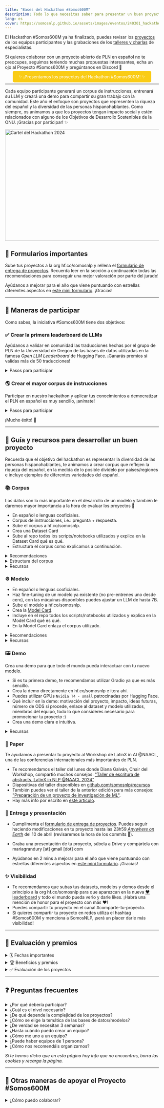 ```yaml
---
title: "Bases del Hackathon #Somos600M"
description: Todo lo que necesitas saber para presentar un buen proyecto al hackathon
lang: es
cover: https://somosnlp.github.io/assets/images/eventos/240301_hackathon_ext.jpg
---
```


El Hackathon #Somos600M ya ha finalizado, puedes revisar los [proyectos](/pages/blog/proyectos-hackathon-2024.md) de los equipos participantes y las grabaciones de los [talleres y charlas](https://www.youtube.com/playlist?list=PLTA-KAy8nxaASMwEUWkkTfMaDxWBxn-8J) de especialistas.

Si quieres colaborar con un proyecto abierto de PLN en español no te preocupes, seguimos teniendo muchas propuestas interesantes, echa un ojo al Proyecto #Somos600M y pregúntanos en Discord 🤗

<center><a href="/pages/blog/proyectos-hackathon-2024.md" target="_blank" style="background-color:#FACC15; color:white; padding:10px 20px; text-decoration:none; border-radius:5px;">✨ ¡Presentamos los proyectos del Hackathon #Somos600M! ✨</a></center>

---

Cada equipo participante generará un corpus de instrucciones, entrenará su LLM y creará una demo para compartir su gran trabajo con la comunidad. Este año el enfoque son proyectos que representen la riqueza del español y la diversidad de las personas hispanohablantes. Como siempre, os animamos a que los proyectos tengan impacto social y estén relacionados con alguno de los Objetivos de Desarrollo Sostenibles de la ONU. ¡Gracias por participar! ✨

<div class="flex justify-center">
<a href="https://hackathonsomosnlp2024.eventbrite.com/?aff=w" target="_blank">
    <img src="https://somosnlp.github.io/assets/images/eventos/240301_hackathon_ext.jpg"
        width="650" height="365" alt="Cartel del Hackathon 2024" />
</a>
</div>

<!-- <center><a href="https://hackathonsomosnlp2024.eventbrite.com/?aff=w" target="_blank" style="background-color:#FACC15; color:white; padding:10px 20px; text-decoration:none; border-radius:5px;">📝 ¡Inscripciones abiertas hasta el 22 de marzo!</a></center> -->

## 📝 Formularios importantes

Sube tus proyectos a la org hf.co/somosnlp y rellena el [formulario de entrega de proyectos](https://forms.gle/DqUiNoqqKVsFkYgw6). Recuerda leer en la sección a continuación todas las recomendaciones para conseguir una mejor valoración por parte del jurado!

Ayúdanos a mejorar para el año que viene puntuando con estrellas diferentes aspectos en [este mini formulario](https://forms.gle/wi5T49UiJEUGjGJd8). ¡Gracias!

---

## 👀 Maneras de participar

Como sabes, la iniciativa #Somos600M tiene dos objetivos:

### ✅ Crear la primera leaderboard de LLMs

Ayúdanos a validar en comunidad las traducciones hechas por el grupo de PLN de la Universidad de Oregon de las bases de datos utilizadas en la famosa *Open LLM Leaderboard* de Hugging Face. ¡Ganarás premios si validas más de 50 traducciones!

<details>
<summary>Pasos para participar</summary>

Gracias al apoyo de Argilla y Hugging Face, en concreto de Álvaro Bartolomé, Ignacio Talavera, Daniel Vila y Omar Sanseviero, colaborar es muy sencillo:

1. Crea una cuenta en [Hugging Face](https://huggingface.co/join) y únete a la organización de SomosNLP con [esta invitación](https://huggingface.co/organizations/somosnlp/share/qgytUhPKvxVxsbZWTzVUAUSUnZmVXNPmjc)
2. Entra en el [entorno de validación](https://huggingface.co/spaces/somosnlp/benchmark-annotation-argilla) y elige un dataset (ahora mismo estamos priorizando RAC-C y HellaSwag)
3. Valida la traducción de un párrafo del inglés al español (la traducción ya está hecha, solo tienes que verificar que está bien y corregirla en caso necesario)
4. Repite el paso 3 cuantas veces quieras y mira cómo subes en el [ranking de colaboraciones](https://huggingface.co/spaces/somosnlp/benchmark-annotation-argilla-dashboard)
5. Tu nombre aparecerá como parte del equipo que creó las bases de datos de la futura leaderboard de LLMs en español 🙌

</details>

### 🌎 Crear el mayor corpus de instrucciones

Participar en nuestro hackathon y aplicar tus conocimientos a democratizar el PLN en español es muy sencillo, ¡anímate!

<details>
<summary>Pasos para participar</summary>

1. Únete a nuestra comunidad de [Discord](https://discord.com/invite/my8w7JUxZR). Auto-asígnate el rol "Hackathon24": en el servidor, vete al comienzo de la barra lateral izquierda, haz click en "Canales y roles", selecciona "Participar en el hackathon 2024".
2. Crea una cuenta en [Hugging Face](https://huggingface.co/join) y únete a la organización de [SomosNLP](https://huggingface.co/organizations/somosnlp/share/qgytUhPKvxVxsbZWTzVUAUSUnZmVXNPmjc).
3. Regístrate en [Eventbrite](https://hackathonsomosnlp2024.eventbrite.com/?aff=w).
4. Crea tu equipo o únete a uno (equipos de 1 a 5 personas). Hay que inscribir los equipos en el canal **#encuentra-equipo** (más info en el README del canal).
5. Crea tu corpus de instrucciones y súbelo a la org de hf.co/SomosNLP. Te recomendados utilizar la librería `distilabel` (ver recursos abajo).
6. Escribe la [Dataset Card](https://huggingface.co/docs/datasets/dataset_card) de tu dataset: describe el proceso de creación y curación (incluye el script/notebook), inspecciona el dataset, evalúa y mitiga sesgos.
7. Fine-tune un LLM (hasta 7B) para la tarea que hayas elegido y súbelo a la org de hf.co/SomosNLP. Recomendamos técnicas tipo QLoRA. Pondremos a vuestra disposición GPU VMs para el entrenamiento. 
8. Escribe la [Model Card](https://huggingface.co/docs/hub/model-cards) de tu modelo: describe el proceso de entrenamiento (incluye el script/notebook), evalúa su calidad, sesgos y huella de carbono.
9. Crea una demo para mostrar tu proyecto a la comunidad y súbela a la org de hf.co/SomosNLP. Puedes utilizar GPUs Nvidia T4 - small.
10. Entrega tu proyecto rellenando [este formulario](https://forms.gle/DqUiNoqqKVsFkYgw6). Puedes seguir haciendo modificaciones hasta las 23h59 [*Anywhere on Earth*](https://time.is/Anywhere_on_Earth) del miércoles 10 de abril (revisaremos la hora de los commits 👀).
- Extra. Puedes presentar tu proyecto al [Workshop de LatinX in AI @NAACL](https://somosnlp.org/blog/latinx-in-ai-at-naacl-2024).
11. Graba un vídeo de 5 minutos para presentar tu proyecto ante el jurado y la comunidad. 

Ayúdanos en 2 mins a mejorar para el año que viene puntuando con estrellas diferentes aspectos en [este mini formulario](https://forms.gle/wi5T49UiJEUGjGJd8). ¡Gracias!

Nota: Un proyecto completo consiste en corpus de instrucciones + modelo + demo. Igualmente dado el enfoque del hackathon en los datos aceptamos también proyectos que solo hayan creado corpus (más info sobre las evaluaciones a continuación).

A continuación también puedes encontrar una guía para desarrollar un buen proyecto, con requisitos, recomendaciones y recursos.

Si tienes cualquier duda sobre las bases estamos a tu disposición en el canal #pide-ayuda, escribe un título descriptivo y utiliza la etiqueta "hackathon".

</details>

¡Mucho éxito! 🚀

---

## 📝 Guía y recursos para desarrollar un buen proyecto

Recuerda que el objetivo del hackathon es representar la diversidad de las personas hispanohablantes, te animamos a crear corpus que reflejen la riqueza del español, en la medida de lo posible divídelo por países/regiones e incluye ejemplos de diferentes variedades del español.

### 📚 Corpus 

Los datos son lo más importante en el desarrollo de un modelo y también le daremos mayor importancia a la hora de evaluar los proyectos 👀

- En español o lenguas cooficiales.
- Corpus de instrucciones, i.e.: pregunta + respuesta.
- Sube el corpus a hf.co/somosnlp.
- Crea una Dataset Card
- Sube al repo todos los scripts/notebooks utilizados y explica en la Dataset Card qué es qué.
- Estructura el corpus como explicamos a continuación.

<details>
<summary>Recomendaciones</summary>

Notación:

- Si vas a crear primero un corpus para una tarea clásica y después lo vas a convertir en instrucciones, llámalos igual añadiendo el sufijo `it` al corpus de instrucciones.
- Si quieres ir un paso más allá y también vas a adaptar el corpus para DPO, sube el corpus de instrucciones con el sufijo `it` y el DPO con el sufijo `dpo`.

Recomendaciones:

- Para crear el corpus te recomendamos utilizar `distilabel`.
- Puedes utilizar los endpoints PRO de Hugging Face como se explica en el notebook de ejemplo (recuerda que tienes que pertenecer a hf.co/somosnlp).
- Si te animas a etiquetar un corpus te recomendamos utilizar `Argilla`.
- Sube el corpus directamente a hf.co/somosnlp e itera ahí.
- Cumplimenta bien la Dataset Card: detalla el proceso de creación y curación, describe el dataset, evalúa y mitiga sesgos. Tendremos en cuenta a la hora de evaluar los proyectos si la documentación está completa e incluye temas como una evaluación de los sesgos (e.g., se ha prestado atención a que las clases estén balanceadas).
- También recomendamos incluir la motivación e impacto del proyecto.
- Si además del corpus de instrucciones, has creado un corpus anotado para otra tarea o uno con formato DPO, enlázalos también en la Dataset Card.
- La Dataset Card puede estar en español aunque recomendamos que sea en inglés para que la comunidad internacional pueda utilizar vuestro dataset. Teniendo en cuenta que somos una comunidad hispanohablante la opción más inclusiva sería escribirla en un idioma y traducirla (automáticamente?) al otro. En el repo entonces habría un `README.md` (Dataset Card en inglés) que enlazaría a un `README_ES.md` (Dataset Card en español). 

<!--
- Incluir licencia! A poder ser apache-2.0
- Combinar las versiones de un mismo dataset o modelo en un mismo repo, podéis incluir una lista de versiones que enlacen a los diferentes commits → ver captura de ejemplo de https://huggingface.co/bertin-project/bertin-roberta-base-spanish
-->

</details>

<details>
<summary>Estructura del corpus</summary>

Por ser corpus de instrucciones cada corpus contará con las siguientes columnas:
- `pregunta`
- `respuesta`

Además, dado el enfoque en las variedades de la lengua del hackathon, también incluiremos las siguientes columnas:

- `idioma` (variedad geográfica): código ISO del idioma ("catalán" = `ca`, "quechua" = `qu`), en caso de ser español hay que especificar la variedad geográfica ("español de México" = `es_mx`, "español de Ecuador" = `es_ec`).
- `registro` (variedad funcional): `coloquial`, `medio` o `culto`
- `periodo` (variedad histórica): si es un corpus en español elegir entre `actual`, `moderno` (ss. XVIII-XIX), `clásico` (ss. XVI-XVII) o `medieval`, si es en otro idioma rellenar si tenéis conocimiento.

Para completar la información de los ejemplos incluiremos también:
- `dominio`: `legal`, `salud` (clínico, biomédico, farmacia), `literatura` (poesía, música, teatro), `sociales` (historia, geografía, etc), `exactas` (física, mates, etc), `prensa`, `cocina`, `filosofia` (ética, lógica, etc), `seguros`, ..., `miscelaneo` (última opción). Si puedes, especifica el subdominio, e.g. `literatura_poesia`, `sociales_historia`.
- `tarea`: `pregunta`, `clasificacion`, `traduccion`, `resumen`, `similitud_semantica`. Si puedes, especifica también la subtarea, e.g. `pregunta_abierta`, `pregunta_opcion_multiple`.
- `país_origen`: país de origen de los datos.
- `país_referencia`: país al que hace referencia la pregunta, si procede.

Si tienes dudas, ¡#pide-ayuda! Si crees que nos hemos dejado alguna categoría avísanos para que la añadamos :)

Si tienes que añadir columnas puedes hacerlo automáticamente utilizando los mismos endpoints que para crear los datasets sintéticos. Acuérdate de revisar las anotaciones automáticas.

</details>

<details>
<summary>Recursos</summary>

- [Notebook: creación de datasets sintéticos con distilabel](https://github.com/somosnlp/recursos/blob/main/hackathon_2024/creacion_de_datasets_sinteticos_con_distilabel.ipynb), creado por Daniel Vila y Agustín Piqueres @Argilla.
- [Taller práctico: distilabel y Argilla, herramientas para crear modelos como Notus](https://www.youtube.com/watch?v=riM3pgV4m_I&list=PLTA-KAy8nxaASMwEUWkkTfMaDxWBxn-8J) impartido por Gabriel Martín, MLE @Argilla (notebook disponible).
- [Notebook: Creación de datasets para SFT y DPO con distilabel y Argilla](https://github.com/somosnlp/recursos/blob/main/hackathon_2024/distilabel_y_argilla_creacion_datasets_para_sft_y_dpo.ipynb), notebook del taller de Gabriel.
- [Notebook: creación de un dataset sintético a partir del PDF del EU AI Act](https://distilabel.argilla.io/latest/tutorials/pipeline-notus-instructions-preferences-legal/), creado por el equipo de Argilla y con traducción WIP por Edison J. Bejarano.
- [Cómo anotar un corpus lingüísticos para entrenar LLMs](https://www.youtube.com/watch?v=d6vrflcIY-g&list=PLTA-KAy8nxaASMwEUWkkTfMaDxWBxn-8J), impartida el miércoles 20 por Marta Guerrero @IIC, creadora de 3 de los corpus que formarán la leaderboard.
- [Taller práctico: Etiquetado de datos con Argilla](https://somosnlp.org/hackathon-2023/etiquetado-de-datos-con-argilla) impartido por Daniel Vila Suero, co-fundador y CEO @Argilla.
- [AMA de etiquetado de datos](https://somosnlp.org/hackathon-2023/ama-con-natalia-elvira) con Natalia Elvira, Project Manager @Argilla.
- [Docs: cómo escribir una buena Dataset Card](https://huggingface.co/docs/datasets/dataset_card): es la documentación oficial de Hugging Face, incluye una plantilla y un par de buenos ejemplos.

</details>

### ⚙️ Modelo

- En español o lenguas cooficiales.
- Haz fine-tuning de un modelo ya existente (no pre-entrenes uno desde cero), con las máquinas disponibles puedes ajustar un LLM de hasta 7B.
- Sube el modelo a hf.co/somosnlp.
- Crea la [Model Card](https://huggingface.co/spaces/huggingface/Model_Cards_Writing_Tool).
- Incluye en el repo todos los scripts/notebooks utilizados y explica en la Model Card qué es qué.
- En la Model Card enlaza el corpus utilizado.

<details>
<summary>Recomendaciones</summary>

- Os animamos a entrenar vuestros modelos directamente desde el hub de Hugging Face, ¡tenemos créditos patrocinados por HF! Podéis utilizar [autotrain (no-code)](https://huggingface.co/docs/autotrain/llm_finetuning) y [jupyterlab](https://huggingface.co/docs/hub/spaces-sdks-docker-jupyter), con GPUs hasta *T4 medium*.
- Configura el tiempo de "auto-sleep" a 5 minutos para evitar sustos por gastos innecesarios!
- Recuerda que es muy importante siempre hacer pruebas en máquinas humildes para verificar que el código es correcto y no encontrar bugs después de varias horas de entrenamiento.
- Sube el modelo directamente a hf.co/somosnlp e itera ahí.
- Cumplimenta bien la Model Card: detalla el proceso de entrenamiento, evalúa su calidad, sesgos y huella de carbono.
- También recomendamos incluir la motivación del proyecto e impacto.
- Este año la evaluación corre a nuestro cargo, ¡vuestros modelos inaugurarán la primera leaderboard abierta de LLMs en español!

<!--
Incluir licencia! A poder ser apache-2.0
Incluir las librerías utilizadas y mencionad las pruebas que hayáis hecho
Incluir la información de impacto ambiental, son 5 mins y conseguiréis mayor puntuación → ver captura de ejemplo de https://huggingface.co/clibrain/lince-zero
-->

</details>

<details>
<summary>Recursos</summary>

- [Taller práctico: Fine-tuning de grandes modelos de lenguaje](https://somosnlp.org/hackathon-2023/fine-tuning-llms) impartido por Manu Romero, creador de +500 modelos del Hub de Hugging Face.
- [Taller práctico: El impacto de la calidad de los datos en un FT de LLMs](https://www.youtube.com/watch?v=hPq5NG8kA8w&list=PLTA-KAy8nxaASMwEUWkkTfMaDxWBxn-8J), impartido también por Manu Romero.
- [Taller + AMA sobre entrenamiento de LLMs](https://www.youtube.com/playlist?list=PLTA-KAy8nxaASMwEUWkkTfMaDxWBxn-8J) con Alejandro Vaca, fundador de LenguajeNaturalAI.
- [Docs: AutoTrain (inglés)](https://huggingface.co/docs/autotrain/llm_finetuning), os animamos a probar esta plataforma no-code de Hugging Face. Vamos a traducir esta sección de la documentación, avisadnos si necesitáis ayuda para comprenderla.
- [Tutorial: AutoTrain + spacerunner (inglés)](https://huggingface.co/blog/stefan-it/autotrain-flair-mobie), con esta combinación podéis correr scripts en AutoTrain. Vamos a traducir el tutorial, avisadnos si necesitáis ayuda para comprenderlo.
- [Docs: Jupyterlab en Spaces](https://huggingface.co/new-space?template=SpacesExamples/jupyterlab), donde podéis correr vuestros notebooks como siempre.
- Notebooks de `unsloth` para entrenar más rápido (en inglés, si necesitáis que los tenga me decís):
[Gemma FT en dataset de instrucciones estilo Alpaca](https://colab.research.google.com/drive/10NbwlsRChbma1v55m8LAPYG15uQv6HLo) y
[Hacer RLAIF via DPO sobre Zephir](https://colab.research.google.com/drive/15vttTpzzVXv_tJwEk-hIcQ0S9FcEWvwP).
- [Docs: cómo escribir una Model Card](https://huggingface.co/docs/hub/model-cards): guía oficial de Hugging Face, incluye un enlace al Space para crearla automáticamente y una explicación de cada sección.
- [Space: Model Card Creator](https://huggingface.co/spaces/huggingface/Model_Cards_Writing_Tool), Space que os guía en la creación de vuestra model card.
- [Detección y mitigación de sesgos en modelos de lenguaje](https://somosnlp.org/hackathon-2023/evaluacion-de-sesgos), charla impartida por María Grandury, fundadora de SomosNLP.
- Para evaluar la huella de carbono del entrenamiento de tu modelo puedes utilizar herramientas como [ML CO2 Impact](https://mlco2.github.io/impact) o [Code Carbon](https://codecarbon.io), integrada en 🤗 Transformers. Te recomendamos este [vídeo](https://www.youtube.com/watch?v=ftWlj4FBHTg) de motivación, este [artículo](https://huggingface.co/blog/carbon-emissions-on-the-hub) del blog de HF y la sección de la [documentación](https://huggingface.co/docs/hub/model-cards-co2) de 🤗 Transformers que trata este tema.
- [Ética ambiental en IA: construyendo narrativas sostenibles en español](https://www.youtube.com/watch?v=MJLdrXz6bSE&list=PLTA-KAy8nxaASMwEUWkkTfMaDxWBxn-8J), charla impartida por Jorge Vallego, Project Lead @H4rmony. Os puede servir para darle un enfoque eco-consciente a vuestro dataset.

</details>

### 🖼️ Demo

Crea una demo para que todo el mundo pueda interactuar con tu nuevo modelo.

- Si es tu primera demo, te recomendamos utilizar Gradio ya que es más sencillo.
- Crea la demo directamente en hf.co/somosnlp e itera ahí.
- Puedes utilizar GPUs `Nvidia T4 - small` patrocinadas por Hugging Face.
- Qué incluir en la demo: motivación del proyecto, impacto, ideas futuras, número de ODS si procede, enlace al dataset y modelo utilizados, miembros del equipo, todo lo que consideres necesario para promocionar tu proyecto :)
- Crea una demo clara e intuitiva.

<details>
<summary>Recursos</summary>

- Docs: [Gradio docs](https://www.gradio.app/docs)
- Notebook: [Cómo crear una demo con Gradio](https://somosnlp.org/recursos/tutoriales/06_demos_con_gradio)
- Vídeo tutoriales: [Aquí](https://www.youtube.com/watch?v=Q0t1bNoa0tI&list=PLTA-KAy8nxaB-HA79tlOTRl496_XIlJta) tienes tutoriales para crear demos utilizando Gradio, Streamlit y Flask.

</details>

### 📝 Paper

Te ayudamos a presentar tu proyecto al Workshop de LatinX in AI @NAACL, una de las conferencias internacionales más importantes de PLN.

- Te recomendamos el taller del lunes donde Diana Galván, Chair del Workshop, compartió muchos consejos: ["Taller de escritura de abstracts, LatinX in NLP @NAACL 2024"](https://www.youtube.com/watch?v=0f-wLobIOps&list=PLTA-KAy8nxaASMwEUWkkTfMaDxWBxn-8J)
- Diapositivas del taller disponibles en [github.com/somosnlp/recursos](https://github.com/somosnlp/recursos/blob/main/hackathon_2024/taller_escritura_abstracts_lxai_naacl.pdf)
- También puedes ver el taller de la anterior edición para más consejos: ["Preparación de un proyecto de investigación de ML"](https://www.youtube.com/watch?v=QziYfITvGrA&list=PLTA-KAy8nxaAbVZ2lVcycHnJ2qEDip7hG).
- Hay más info por escrito en [este artículo](https://somosnlp.org/blog/latinx-in-ai-at-naacl-2024).


### 📸 Entrega y presentación

- Cumplimenta el [formulario de entrega de proyectos](https://forms.gle/DqUiNoqqKVsFkYgw6). Puedes seguir haciendo modificaciones en tu proyecto hasta las 23h59 [*Anywhere on Earth*](https://time.is/Anywhere_on_Earth) del 10 de abril (revisaremos la hora de los commits 👀).
<!-- No más commits (ni en las docs) hasta que se anuncien los resultados por favor! No queremos descalificar a nadie 🙏
Elimina los spaces de entrenamiento y sube los scripts/notebooks al repo de tu modelo.
-->
- Graba una presentación de tu proyecto, súbela a Drive y compártela con mariagrandury [at] gmail [dot] com
<!--
Grabar la pantalla durante una reunión de Google Meet en la que estéis (a poder ser) todos los miembros del equipo -> Google Meet no deja grabar la pantalla (es una featur premium) que lo hagan con Teams
Todas las personas presentes tienen que hablar
La duración del vídeo tiene que ser como máximo 5 minutos (seremos muy estrictos respecto a la duración)
El contenido de la presentación es libre, os podéis centrar en lo que creáis que tiene más valor de vuestro proyecto
El vídeo no puede ser editado, compartid directamente el archivo que guarda Google con mi correo
Directo el jueves 11h a las 9h CDMX · 12h ARG · 17h CEST
Avisadme las personas que podáis asistir en directo! 🤗
-->
- Ayúdanos en 2 mins a mejorar para el año que viene puntuando con estrellas diferentes aspectos en [este mini formulario](https://forms.gle/wi5T49UiJEUGjGJd8). ¡Gracias!

### ✨ Visibilidad

- Te recomendamos que subas tus datasets, modelos y demos desde el principio a la org hf.co/somosnlp para que aparezcan en la nueva [❤️ leaderboard](https://huggingface.co/spaces/somosnlp/likes_leaderboard) y todo el mundo pueda verlo y darle likes. ¡Habrá una mención de honor para el proyecto con más ❤️!
- Puedes compartir tu proyecto en el canal #comparte-tu-proyecto.
- Si quieres compartir tu proyecto en redes utiliza el hashtag #Somos600M y menciona a SomosNLP, ¡será un placer darle más visibilidad!


<!--
He subido las presentaciones a la playlist del hackathon: https://www.youtube.com/playlist?list=PLTA-KAy8nxaASMwEUWkkTfMaDxWBxn-8J
Si alguien prefiere que su vídeo solo esté en la grabación del evento en directo pero no individualmente que me lo diga y lo elimino sin problema
Os animamos a compartir vuestro trabajo y/o enlace a la presentación en YouTube en redes o en hf.co/posts. Mencionad a SomosNLP para que me llegue la notificación y os pueda ayudar con la visibilidad de vuestro proyecto, el hashtag que utilizamos es (obviamente) #Somos600M.  También lo podéis compartir en ⁠comparte-tu-proyecto
Haremos una captura de la Likes Leaderboard (https://huggingface.co/spaces/somosnlp/likes_leaderboard) el miércoles 17 a las 23:59 AoE. El proyecto con más ❤️ ganará una mención de honor!
-->

---

## 👏 Evaluación y premios

<details>
<summary>🗓️ Fechas importantes</summary>

- 10 de abril 23h59 [*Anywhere On Earth*](https://time.is/Anywhere_on_Earth): Fecha límite para [entregar proyectos](https://forms.gle/DqUiNoqqKVsFkYgw6) al Hackathon #Somos600M y al workshop de [LatinX in NLP @NAACL](https://somosnlp.org/blog/latinx-in-ai-at-naacl-2024).
- 11 de abril: Presentación en directo de los proyectos, 5 mins por equipo.
- 18 de abril: Anuncio de los equipos ganadores y envío de los comentario del jurado.
- Próximamente: Presentación en directo de los proyectos ganadores, 30 mins por equipo.

</details>

<details>
<summary>🏆 Beneficios y premios</summary>

Todas las personas participantes 👏
- Acceso a los endpoints PRO en Hugging Face para la creación de corpus sintéticos.
- Acceso a GPUs de hasta 25GB de RAM en Hugging Face para el entrenamiento de modelos y la demo.
- Acceso a "persistent storage" en Hugging Face para la creación de espacios de anotación de Argilla.
- Apoyo para presentar tu proyecto al workshop LatinX in NLP @NAACL 2024, una de las conferencias internacionales más importantes de PLN. Explicamos cómo en [este taller](https://www.youtube.com/watch?v=0f-wLobIOps&list=PLTA-KAy8nxaASMwEUWkkTfMaDxWBxn-8J).

Todas las personas que presenten un proyecto 🚀
- Certificado de participación o de equipo ganador del "Hackathon SomosNLP 2024: #Somos600M" (verificado en nuestra web).
- Descuento del 60% en el curso de LenguajeNaturalAI ["La revolución del NLP: LLMs y más allá"](https://academia.lenguajenatural.ai/course/nlp-llms).
- Descuento de 20% para la [WomenTech Global Conference 2024](https://www.womentech.net/women-tech-conference).
- Posibilidad de conseguir una entrada completamente gratis para asistir a la WomenTech Global Conference 2024 (dinos que te interesa en el formulario de entrega de proyectos).
- Posibilidad de conseguir una nominación para unirse a [Nova](https://www.novatalent.com/top-talent) (dinos que te interesa en el formulario de entrega de proyectos).
- Posibilidad de continuar desarrollando tu proyecto con nuestro apoyo, ¡contáctanos!

Equipo 3er puesto (premios por persona) 🥉
- Certificado, reconocimiento en la página web y redes sociales y rol honorífico en el servidor de Discord.
- 20k créditos de la MonsterAPI de [Q Blocks](https://www.qblocks.cloud/) para entrenamiento de LLMs.
- Beca completa para el curso de LenguajeNaturalAI ["La revolución del NLP: LLMs y más allá"](https://academia.lenguajenatural.ai/course/nlp-llms).

Equipo 2o puesto (premios por persona) 🥈
- Certificado, reconocimiento en la página web y redes sociales y rol honorífico en el servidor de Discord.
- 30k créditos de la MonsterAPI de [Q Blocks](https://www.qblocks.cloud/) para entrenamiento de LLMs.
- Beca completa para el curso de LenguajeNaturalAI ["La revolución del NLP: LLMs y más allá"](https://academia.lenguajenatural.ai/course/nlp-llms).
- Beca completa para el curso de Cálamo & Cran ["Trucos avanzados de Word"](https://www.calamoycran.com/cursos/herramientas-para-freelancers/trucos-avanzados-de-word/).

Equipo 1er puesto (premios por persona) 🥇
- Certificado, reconocimiento en la página web y redes sociales y rol honorífico en el servidor de Discord.
- 50k créditos de la MonsterAPI de [Q Blocks](https://www.qblocks.cloud/) para entrenamiento de LLMs.
- Beca completa para el curso de LenguajeNaturalAI ["La revolución del NLP: LLMs y más allá"](https://academia.lenguajenatural.ai/course/nlp-llms).
- Beca completa para el curso de Cálamo & Cran ["Curso de ortografía y gramática"](https://www.calamoycran.com/cursos/correccion/curso-de-ortografia-y-gramatica/). 
- Beca completa para el [Máster de SaturdaysAI](https://saturdays.ai/master-ia-online/).

</details>


<details>
<summary> ✅ Evaluación de los proyectos</summary>

Un proyecto completo está formado por corpus de instrucciones + modelo + demo. Igualmente, dado el enfoque del hackathon en los datos, aceptamos también proyectos que se hayan centrado en la creación de los corpus (máx puntuación: 7 ptos).

Corpus (4 ptos):
- Enfoque en las variedades lingüísticas
- Correcta estructura del corpus
- Técnica de creación del corpus
- Claridad y reproducibilidad de los scripts
- Completitud de la Dataset Card
- Calidad del corpus

Modelo (3 ptos):
- Método de entrenamiento utilizado
- Claridad y reproducibilidad de los scripts
- Completitud de la Model Card
- Evaluación del modelo

Demo (1 pto):
- Claridad y UX de la demo

Proyecto y presentación (2 ptos):
- Motivación, originalidad e impacto social
- Claridad y calidad de la exposición

Pto extra:
- Cada miembro del jurado puede asignar un punto extra a un proyecto que le haya llamado especialmente la atención.

</details> 

---

## ❓ Preguntas frecuentes

<details>
<summary>¿Por qué debería participar?</summary>

Al unirte a este hackathon tendrás la oportunidad de:

- ✅ Comprender cómo funcionan los grandes modelos del lenguaje (LLMs) y descubrir los retos de cada etapa de su desarrollo: creación del corpus, entrenamiento y evaluación
- ✅ Participar en la creación del mayor corpus de calidad y diverso que incluya las distintas variedades del español y lenguas cooficiales (top como experiencia y top para el CV)
- ✅ Ser parte del equipo que cree algunas de las bases de datos de la primera leaderboard pública de LLMs en español
- ✅ Resolver todas tus dudas sobre PLN durante sesiones de mentoría "Ask My Anything"
- ✅ Recibir apoyo para presentar tu trabajo en un paper
- ✅ Ganar premios para seguir creciendo como profesional y conseguir un certificado que poder compartir en LinkedIn
- ✅ Unirte a la mayor comunidad de hispanohablantes que estudian, trabajan e investigan en PLN

</details>

<details>
<summary>¿Cuál es el nivel necesario?</summary>

Desde el equipo de SomosNLP queremos animarte a participar independientemente de tus conocimientos actuales. En ediciones anteriores hemos contado con grupos de institutos de investigación y grupos de estudiantes de grado, ¡todos los proyectos suman!

- 📖 Impartiremos una serie de **talleres prácticos** mostrándote cómo desarrollar un proyecto para que tengas un ejemplo de referencia. Para calentar puedes visualizar los de la edición anterior:

  - [Fine-tuning LLMs (Manu Romero)](https://somosnlp.org/hackathon-2023/fine-tuning-llms)
  - [Etiquetado de datos con Argilla (Daniel Vila)](https://somosnlp.org/hackathon-2023/etiquetado-de-datos-con-argilla)

- ❓ Organizaremos **AMAs** (del inglés, Ask Me Anything) con expertas y mentores para que puedan solucionar tus dudas.

</details>

<details>
<summary>¿De qué depende la complejidad de los proyectos?</summary>

Proporcionaremos un ejemplo de cómo crear un dataset, entrenar un modelo y crear una demo. Depende de ti y tu equipo elegir cuánto investigar y trabajar para mejorar la versión base. La dificultad también depende del caso de uso, el origen de los datos, el tiempo que dediquéis a su curación, la técnica de entrenamiento, las iteraciones que hagáis y lo elaborada que queráis que sea vuestra demo. ¡Sois libres de elegir todo!

</details>

<details>
<summary>¿Cómo se elige la temática de las bases de datos/modelos?</summary>

La temática de los proyectos es siempre libre. Este año el enfoque es representar la riqueza del español, por lo que os animamos a crear proyectos relacionados con vuestro país (leyes, manera de hablar, cultura, ...). Además, como es habitual, os animamos a que los proyectos tengan impacto social y estén relacionados con alguno de los Objetivos de Desarrollo Sostenibles de la ONU. Si buscas inspiración, en el canal #encuentra-equipo de Discord puedes encontrar temas propuestos.

</details>

<details>
<summary>¿De verdad se necesitan 3 semanas?</summary>

No, depende de tu disponibilidad, puedes desarrollar un buen proyecto en una semana. Tenemos en cuenta que las personas estudian y trabajan, por lo que dejamos más tiempo del necesario para que todo el mundo pueda participar. También queremos daros tiempo extra para que disfrutéis la oportunidad de asistir en directo a las ponencias y mentorías celebradas durante el hackathon.

</details>

<details>
<summary>¿Hasta cuándo puedo crear un equipo?</summary>

EDITADO: Damos la bienvenida a nuevos equipos hasta el 7 de abril.

</details>

<details>
<summary>¿Cómo me uno a un equipo?</summary>

Lee el README en el canal #encuentra-equipo de nuestro servidor de Discord :)

</details>

<details>
<summary>¿Puede haber equipos de 1 persona?</summary>

Sí, aceptamos equipos de 1 a 5 personas.

</details>

<details>
<summary>¿Cómo nos recomendáis organizarnos?</summary>

- Utilizar el canal de vuestro proyecto en Discord para comunicaros y organizaros.
- Dado que es un hackathon internacional recomendamos una comunicación asíncrona o que os repartáis el trabajo y hagáis reuniones de menos personas
- Fijar reuniones o hablar espontáneamente utilizando los nuevos canales de voz de la categoría "SALAS DE REUNIÓN" de Discord
- Fijar en el canal del proyecto los mensajes importantes, e.g.: repartición de tareas, día de la próxima reunión, ... Para fijar un mensaje haz click en los tres puntitos y selecciona "Fijar mensaje"
- Para mayor claridad también podéis crear un documento compartido con las personas del equipo en el que escribir el objetivo del proyecto, repartir tareas y demás (y fijar el enlace en el chat)

</details>

*Si te hemos dicho que en esta página hay info que no encuentras, borra las cookies y recarga la página.*

---

## 🙌 Otras maneras de apoyar el Proyecto #Somos600M

<details>
<summary>¿Cómo puedo colaborar?</summary>

- Comparte los posts de las cuentas de @SomosNLP ([LinkedIn](https://www.linkedin.com/company/somosnlp), [Twitter](https://twitter.com/somosnlp_)), ¡invita a tus colegas del trabajo, compañeros y compañeras de clase a crear un equipo!
<!-- - ¿Tienes 2 horitas para ayudarnos con la organización de este increíble evento? Te estamos esperando, [únete al equipo](https://forms.gle/radg18NMLRZMPu38A). -->
- ¿Estás en la uni? [Comparte esta info con tu profe](https://somosnlp.org/hackathon/universidades) o alguien del grupo de IA/informática para que tu universidad colabore con el evento.
- ¿Te gustaría compartir tu conocimiento con la comunidad? Propón una [ponencia](https://forms.gle/YpUvifDNLG6E56Cy9) o una [mentoría](https://forms.gle/7UmsVDnFmNo1pCrf9).
- ¿Formas parte de un grupo de investigación? Igual os interesa [colaborar donando un corpus](https://somosnlp.org/donatucorpus).
- ¿Quieres apoyar la iniciativa dando visibilidad, patrocinando vales o con una donación económica? ¡[Patrocina el hackathon](https://forms.gle/sEkxstwbJSRYpgDa8)!

</details>

